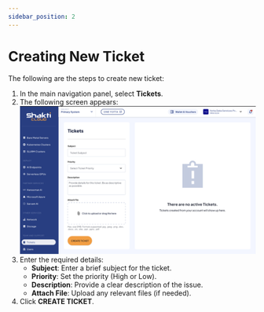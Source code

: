 ```yaml
---
sidebar_position: 2
---
```

# Creating New Ticket

The following are the steps to create new ticket:

1. In the main navigation panel, select **Tickets**.
2. The following screen appears:
	![Creating New Ticket](img/CreatingNewTicket1.png)
3. Enter the required details:
    - **Subject**: Enter a brief subject for the ticket.
    - **Priority**: Set the priority (High or Low).
    - **Description**: Provide a clear description of the issue.
    - **Attach File**: Upload any relevant files (if needed).
4. Click **CREATE TICKET**.


